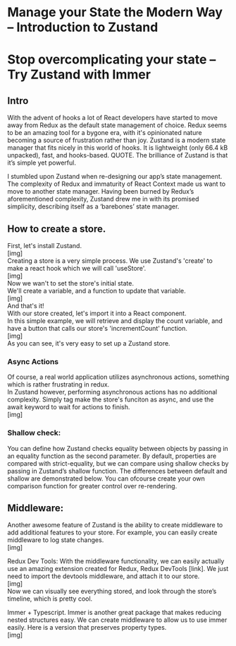 # Manage your State the Modern Way – Introduction to Zustand
# Stop overcomplicating your state – Try Zustand with Immer

## Intro
With the advent of hooks a lot of React developers have started to move away from Redux as the default state management of choice. Redux seems to be an amazing tool for a bygone era, with it's opinionated nature becoming a source of frustration rather than joy.
Zustand is a modern state manager that fits nicely in this world of hooks. It is lightweight (only 66.4 kB unpacked), fast, and hooks-based. QUOTE. The brilliance of Zustand is that it’s simple yet powerful.

I stumbled upon Zustand when re-designing our app’s state management. The complexity of Redux and immaturity of React Context made us want to move to another state manager. Having been burned by Redux’s aforementioned complexity, Zustand drew me in with its promised simplicity, describing itself as a ‘barebones’ state manager.

## How to create a store.
First, let's install Zustand.\
[img]\
Creating a store is a very simple process. We use Zustand's 'create' to make a react hook which we will call 'useStore'.\
[img]\
Now we wan't to set the store's initial state.\
We'll create a variable, and a function to update that variable.\
[img]\
And that's it!\
With our store created, let's import it into a React component.\
In this simple example, we will retrieve and display the count variable, and have a button that calls our store's 'incrementCount' function.\
[img]\
As you can see, it's very easy to set up a Zustand store.

### Async Actions
Of course, a real world application utilizes asynchronous actions, something which is rather frustrating in redux. \
In Zustand however, performing asynchronous actions has no additional complexity. Simply tag make the store's funciton as async, and use the await keyword to wait for actions to finish.\
[img]

### Shallow check:
You can define how Zustand checks equality between objects by passing in an equality function as the second parameter. By default, properties are compared with strict-equality, but we can compare using shallow checks by passing in Zustand’s shallow function. The differences between default and shallow are demonstrated below.
You can ofcourse create your own comparison function for greater control over re-rendering.


## Middleware:

Another awesome feature of Zustand is the ability to create middleware to add additional features to your store. For example, you can easily create middleware to log state changes.\
[img]

Redux Dev Tools:
With the middleware functionality, we can easily actually use an amazing extension created for Redux, Redux DevTools [link]. We just need to import the devtools middleware, and attach it to our store.\
[img]\
Now we can visually see everything stored, and look through the store’s timeline, which is pretty cool.

Immer + Typescript.
Immer is another great package that makes reducing nested structures easy. We can create middleware to allow us to use immer easily. Here is a version that preserves property types.\
[img]

